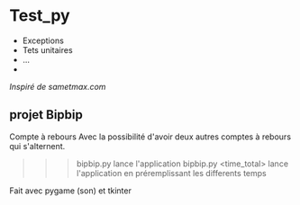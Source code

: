 Test_py
========

* Exceptions
* Tets unitaires
* ...
* 

*Inspiré de sametmax.com*

projet Bipbip
-------------

Compte à rebours
Avec la possibilité d'avoir deux autres comptes à rebours qui s'alternent.

>>> bipbip.py 
lance l'application
>>> bipbip.py <time1> <time2> <time_total>
lance l'application en préremplissant les differents temps

Fait avec pygame (son) et tkinter


